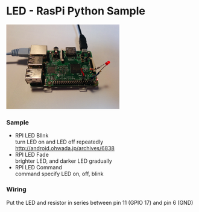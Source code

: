 # LED - RasPi Python Sample

<img src="https://github.com/FabLabKannai/RaspiStudy/blob/master/4_python/docs/raspi_led.jpg" width="300" />

### Sample
- RPI LED Bllnk <br/>
turn LED on and LED off repeatedly <br/>
http://android.ohwada.jp/archives/6838 <br/>
- RPI LED Fade <br/>
brighter LED, and darker LED gradually <br/>
- RPI LED Command <br/>
command specify LED on, off, blink <br/>

### Wiring
Put the LED and resistor in series between pin 11 (GPIO 17)
and pin 6 (GND) <br/>
